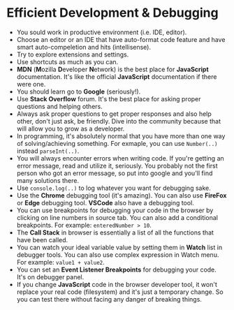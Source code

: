 # Efficient Development & Debugging

- You sould work in productive environment (i.e. IDE, editor).
- Choose an editor or an IDE that have auto-format code feature and have smart auto-compeletion and hits (intellisense).
- Try to explore extensions and settings.
- Use shortcuts as much as you can.
- **MDN** (**M**ozilla **D**eveloper **N**etwork) is the best place for **JavaScript** documentation. It's like the official **JavaScript** documentation if there were one.
- You should learn go to **Google** (seriously!).
- Use **Stack Overflow** forum. It's the best place for asking proper questions and helping others.
- Always ask proper questions to get proper responses and also help other, don't just ask, be friendly. Dive into the community because that will allow you to grow as a developer.
- In programming, it's absolutely normal that you have more than one way of solving/achieving something. For exmaple, you can use `Number(..)` instead `parseInt(..)`.
- You will always encounter errors when writing code. If you're getting an error message, read and utilize it, seriously. You probably not the first person who got an error message, so put into google and you'll find many solutions there.
- Use `console.log(..)` to log whatever you want for debugging sake.
- Use the **Chrome** debugging tool (it's amazing). You can also use **FireFox** or **Edge** debugging tool. **VSCode** also have a debugging tool.
- You can use breakpoints for debugging your code in the browser by clicking on line numbers in source tab. You can also add a conditional breakpoints. For example: `enteredNumber > 10`.
- The **Call Stack** in browser is essentially a list of all the functions that have been called.
- You can watch your ideal variable value by setting them in **Watch** list in debugger tools. You can also use complex expression in Watch menu. For example: `value1 + value2`.
- You can set an **Event Listener Breakpoints** for debugging your code. It's on debugger panel.
- If you change **JavaScript** code in the browser developer tool, it won't replace your real code (filesystem) and it's just a temporary change. So you can test there without facing any danger of breaking things.
